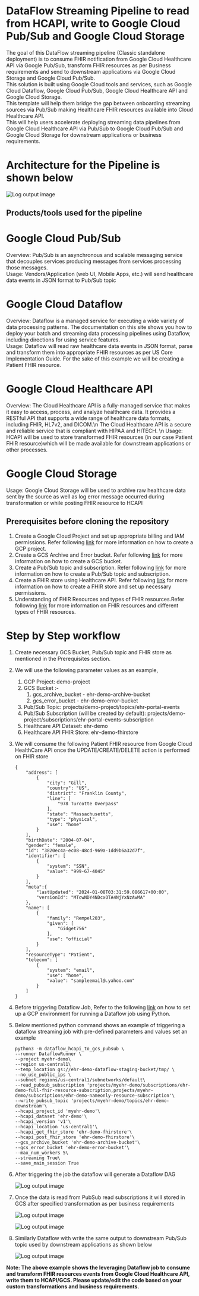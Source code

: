 # DataFlow Streaming Pipeline to read from HCAPI, write to Google Cloud Pub/Sub and Google Cloud Storage


The goal of this DataFlow streaming pipeline (Classic standalone deployment) is to consume FHIR notification from Google Cloud Healthcare API via Google Pub/Sub, transform FHIR resources as per Business requirements and send to downstream applications via Google Cloud Storage and Google Cloud Pub/Sub.  
This solution is built using Google Cloud tools and services, such as Google Cloud Dataflow, Google Cloud Pub/Sub, Google Cloud Healthcare API and Google Cloud Storage.  
This template will help them bridge the gap between onboarding streaming sources via Pub/Sub making Healthcare FHIR resources available into Cloud Healthcare API.  
This will help users accelerate deploying streaming data pipelines from Google Cloud Healthcare API via Pub/Sub to Google Cloud Pub/Sub and Google Cloud Storage for downstream applications or business requirements.


# Architecture for the Pipeline is shown below
 
 ![Log output image](./images/dataflow_architecture_hcapi_to_gcs_pubsub.png)

## Products/tools used for the pipeline

# Google Cloud Pub/Sub
Overview: Pub/Sub is an asynchronous and scalable messaging service that decouples services producing messages from services processing those messages.  
Usage: Vendors/Application (web UI, Mobile Apps, etc.) will send healthcare data events in JSON format to Pub/Sub topic  

# Google Cloud Dataflow
Overview: Dataflow is a managed service for executing a wide variety of data processing patterns. The documentation on this site shows you how to deploy your batch and streaming data processing pipelines using Dataflow, including directions for using service features.  
Usage: Dataflow will read raw healthcare data events in JSON format, parse and transform them into appropriate FHIR resources as per US Core Implementation Guide. For the sake of this example we will be creating a Patient FHIR resource.

# Google Cloud Healthcare API
Overview: The Cloud Healthcare API is a fully-managed service that makes it easy to access, process, and analyze healthcare data. It provides a RESTful API that supports a wide range of healthcare data formats, including FHIR, HL7v2, and DICOM.\n
The Cloud Healthcare API is a secure and reliable service that is compliant with HIPAA and HITECH. \n
Usage: HCAPI will be used to store transformed FHIR resources (in our case Patient FHIR resource)which will be made available for downstream applications or other processes.

# Google Cloud Storage
Usage: Google Cloud Storage will be used to archive raw healthcare data sent by the source as well as log error message occurred during transformation or while posting FHIR resource to HCAPI


## Prerequisites before cloning the repository
1. Create a Google Cloud Project and set up appropriate billing and IAM permissions. Refer following [link](https://developers.google.com/workspace/guides/create-project) for more information on how to create a GCP project.
2. Create a GCS Archive and Error bucket. Refer following [link](https://cloud.google.com/storage/docs/creating-buckets) for more information on how to create a GCS bucket.
3. Create a Pub/Sub topic and subscription. Refer following [link](https://cloud.google.com/pubsub/docs/create-topic#pubsub_create_topic-Console) for more information on how to create a Pub/Sub topic and subscription.
4. Create a FHIR store using Healthcare API. Refer following [link](https://cloud.google.com/healthcare-api/docs/how-tos/fhir#healthcare-create-fhir-store-console) for more information on how to create a FHIR store and set up necessary permissions.
5. Understanding of FHIR Resources and types of FHIR resources.Refer following [link](https://build.fhir.org/ig/HL7/US-Core/) for more information on FHIR resources and different types of FHIR resources.


# Step by Step workflow

1. Create necessary GCS Bucket, Pub/Sub topic and FHIR store as mentioned in the Prerequisites section.  

2. We will use the following parameter values as an example,
    1. GCP Project: demo-project  
    2. GCS Bucket :-  
        1. gcs_archive_bucket - ehr-demo-archive-bucket  
        2. gcs_error_bucket - ehr-demo-error-bucket  
    3. Pub/Sub Topic: projects/demo-project/topics/ehr-portal-events  
    4. Pub/Sub Subscription (will be created by default): projects/demo-project/subscriptions/ehr-portal-events-subscription  
    5. Healthcare API Dataset: ehr-demo  
    6. Healthcare API FHIR Store: ehr-demo-fhirstore  

3. We will consume the following Patient FHIR resource from Google Cloud HealthCare API once the UPDATE/CREATE/DELETE action is performed on FHIR store
    ```
    {
        "address": [
            {
                "city": "Gill",
                "country": "US",
                "district": "Franklin County",
                "line": [
                    "978 Turcotte Overpass"
                ],
                "state": "Massachusetts",
                "type": "physical",
                "use": "home"
            }
        ],
        "birthDate": "2004-07-04",
        "gender": "female",
        "id": "3820ec4a-ec08-48cd-969a-1dd9b6a32d7f",
        "identifier": [
            {
                "system": "SSN",
                "value": "999-67-4045"
            }
        ],
        "meta":{
            "lastUpdated": "2024-01-08T03:31:59.086617+00:00",
            "versionId": "MTcwNDY4NDcxOTA4NjYxNzAwMA"
        },
        "name": [
            {
                "family": "Rempel203",
                "given": [
                    "Gidget756"
                ],
                "use": "official"
            }
        ],
        "resourceType": "Patient",
        "telecom": [
            {
                "system": "email",
                "use": "home",
                "value": "sampleemail@.yahoo.com"
            }
        ]
    }
    ```

4. Before triggering Dataflow Job, Refer to the following [link](https://cloud.google.com/dataflow/docs/quickstarts/create-pipeline-python) on how to set up a GCP environment for running a Dataflow job using Python.  

5. Below mentioned python command shows an example of triggering a dataflow streaming job with pre-defined parameters and values set an example  
    ```
    python3 -m dataflow_hcapi_to_gcs_pubsub \
    --runner DataflowRunner \
    --project myehr-demo\
    --region us-central1\
    --temp_location gs://ehr-demo-dataflow-staging-bucket/tmp/ \
    --no_use_public_ips \
    --subnet regions/us-central1/subnetworks/default\
    --read_pubsub_subscription 'projects/myehr-demo/subscriptions/ehr-demo-full-fhir-resource-subscription,projects/myehr-demo/subscriptions/ehr-demo-nameonly-resource-subscription'\
    --write_pubsub_topic 'projects/myehr-demo/topics/ehr-demo-downstream'\
    --hcapi_project_id 'myehr-demo'\
    --hcapi_dataset 'ehr-demo'\
    --hcapi_version 'v1'\
    --hcapi_location 'us-central1'\
    --hcapi_get_fhir_store 'ehr-demo-fhirstore'\
    --hcapi_post_fhir_store 'ehr-demo-fhirstore'\
    --gcs_archive_bucket 'ehr-demo-archive-bucket'\
    --gcs_error_bucket 'ehr-demo-error-bucket'\
    --max_num_workers 5\
    --streaming True\
    --save_main_session True
    ```  
6. After triggering the job the dataflow will generate a Dataflow DAG

    ![Log output image](./images/dataflow_dag_pubsub_to_hcapi_gcs.png)

7. Once the data is read from PubSub read subscriptions it will stored in GCS after specified transformation as per business requirements

    ![Log output image](./images/GCS_BUCKET_OP.png)

    ![Log output image](./images/GCS_OP.png)

8. Similarly Dataflow with write the same output to downstream Pub/Sub topic used by downstream applications as shown below

    ![Log output image](./images/PubSub_OP.png)


**Note: The above example shows the leveraging Dataflow job to consume and transform FHIR resources events from Google Cloud Healthcare API, write them to HCAPI/GCS. Please update/edit the code based on your custom transformations and business requirements.**  
